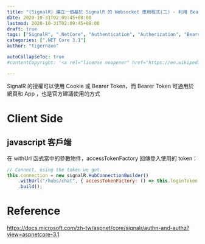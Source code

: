 ```yaml
---
title: "[SignalR] 建立一個基於 SignalR 的 Websocket 應用程式(二) - 利用 Bearer Token 授權與驗證"
date: 2020-10-31T02:09:45+08:00
lastmod: 2020-10-31T02:09:45+08:00
draft: true
tags: ["SignalR", ".NetCore", "Authentication", "Autherization", "Bearor Token"]
categories: [".NET Core 3.1"]
author: "tigernaxo"

autoCollapseToc: true
#contentCopyright: '<a rel="license noopener" href="https://en.wikipedia.org/wiki/Wikipedia:Text_of_Creative_Commons_Attribution-ShareAlike_3.0_Unported_License" target="_blank">Creative Commons Attribution-ShareAlike License</a>'

---
```


SignalR 的授權可以使用 Cookie 或 Bearer Token，而 Bearer Token 可通用於網頁和 App ，也是官方建議使用的方式  
# Client Side
## javascript 客戶端
在 withUrl 函式當中的參數物件，accessTokenFactory 回傳登入使用的 token：
```js
// Connect, using the token we got.
this.connection = new signalR.HubConnectionBuilder()
    .withUrl("/hubs/chat", { accessTokenFactory: () => this.loginToken })
    .build();
```

# Reference
https://docs.microsoft.com/zh-tw/aspnet/core/signalr/authn-and-authz?view=aspnetcore-3.1
